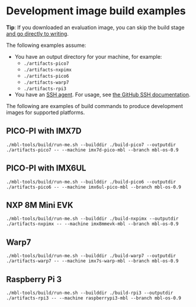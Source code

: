 # Development image build examples

<span class="tips">**Tip**: If you downloaded an evaluation image, you can skip the build stage [and go directly to writing](../first-image/writing-an-image-to-supported-boards.html).</span>

The following examples assume:

* You have an output directory for your machine, for example:
    * `./artifacts-pico7`
    * `./artifacts-nxpimx`
    * `./artifacts-pico6`
    * `./artifacts-warp7`
    * `./artifacts-rpi3`
* You have an [SSH agent](../first-image/development-environment.html). For usage, see [the GitHub SSH documentation](https://help.github.com/articles/generating-a-new-ssh-key-and-adding-it-to-the-ssh-agent/).

The following are examples of build commands to produce development images for supported platforms.

## PICO-PI with IMX7D

```
./mbl-tools/build/run-me.sh --builddir ./build-pico7 --outputdir ./artifacts-pico7 -- --machine imx7d-pico-mbl --branch mbl-os-0.9
```

## PICO-PI with IMX6UL

```
./mbl-tools/build/run-me.sh --builddir ./build-pico6 --outputdir ./artifacts-pico6 -- --machine imx6ul-pico-mbl --branch mbl-os-0.9
```

## NXP 8M Mini EVK

```
./mbl-tools/build/run-me.sh --builddir ./build-nxpimx --outputdir ./artifacts-nxpimx -- --machine imx8mmevk-mbl --branch mbl-os-0.9
```

## Warp7

```
./mbl-tools/build/run-me.sh --builddir ./build-warp7 --outputdir ./artifacts-warp7 -- --machine imx7s-warp-mbl --branch mbl-os-0.9
```

## Raspberry Pi 3

```
./mbl-tools/build/run-me.sh --builddir ./build-rpi3 --outputdir ./artifacts-rpi3 -- --machine raspberrypi3-mbl --branch mbl-os-0.9
```
